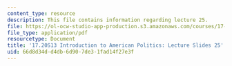 ```yaml
---
content_type: resource
description: This file contains information regarding lecture 25.
file: https://ol-ocw-studio-app-production.s3.amazonaws.com/courses/17-20-introduction-to-american-politics-spring-2013/66d8d34dd4db6d907de31fad14f27e3f_MIT17_20S13_Lecture25.pdf
file_type: application/pdf
resourcetype: Document
title: '17.20S13 Introduction to American Politics: Lecture Slides 25'
uid: 66d8d34d-d4db-6d90-7de3-1fad14f27e3f
---
```

